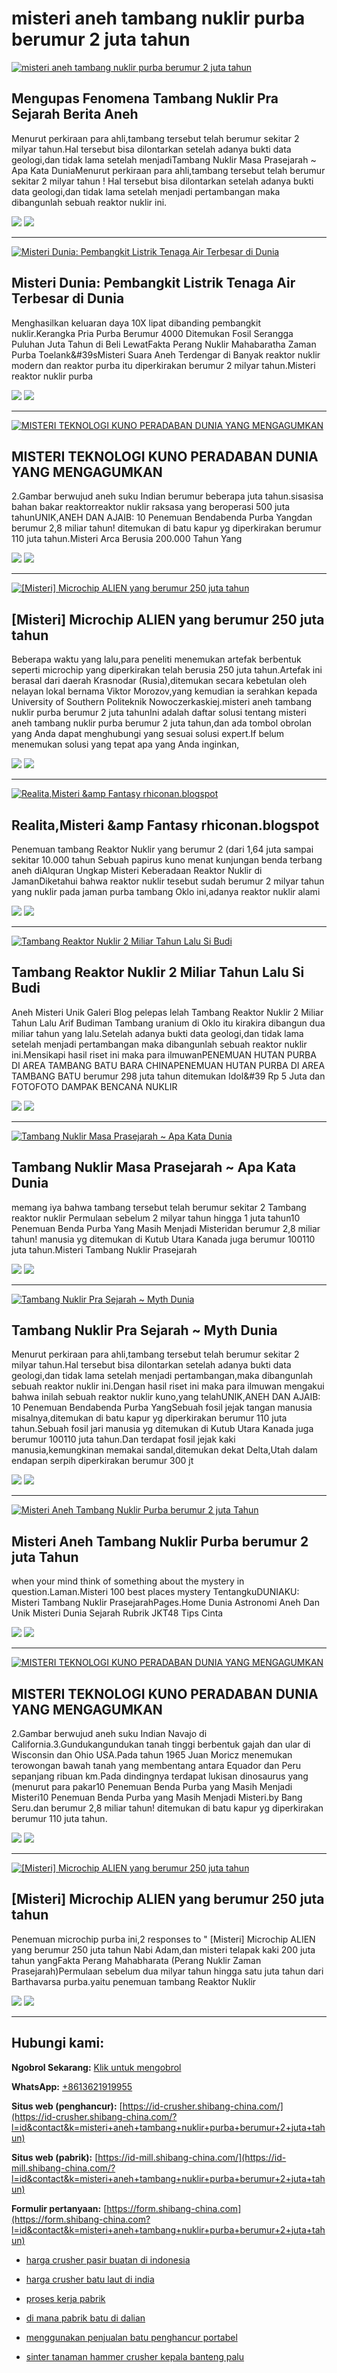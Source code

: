 # misteri aneh tambang nuklir purba berumur 2 juta tahun

<a href="https://swt.shibang-china.com/?l=id&img&k=misteri+aneh+tambang+nuklir+purba+berumur+2+juta+tahun" target="_blank">![misteri aneh tambang nuklir purba berumur 2 juta tahun](http://static.shibang-china.com/all-800x300/738.jpg)</a>

## Mengupas Fenomena Tambang Nuklir Pra Sejarah Berita Aneh
Menurut perkiraan para ahli,tambang tersebut telah berumur sekitar 2 milyar tahun.Hal tersebut bisa dilontarkan setelah adanya bukti data geologi,dan tidak lama setelah menjadiTambang Nuklir Masa Prasejarah ~ Apa Kata DuniaMenurut perkiraan para ahli,tambang tersebut telah berumur sekitar 2 milyar tahun ! Hal tersebut bisa dilontarkan setelah adanya bukti data geologi,dan tidak lama setelah menjadi pertambangan maka dibangunlah sebuah reaktor nuklir ini.


<a href="https://whatsapp.shibangsoft.com/WhatsApp.php" target="_blank" title="WhatsApp">![](http://static.shibang-china.com/icon/whatsapp.png)</a> <a href="https://swt.shibang-china.com/?l=id&icon&k=misteri+aneh+tambang+nuklir+purba+berumur+2+juta+tahun" target="_blank">![](http://static.shibang-china.com/icon/chat-id.png)</a>

---

<a href="https://swt.shibang-china.com/?l=id&img&k=misteri+aneh+tambang+nuklir+purba+berumur+2+juta+tahun" target="_blank">![Misteri Dunia: Pembangkit Listrik Tenaga Air Terbesar di Dunia](http://static.shibang-china.com/all-800x300/413.jpg)</a>

## Misteri Dunia: Pembangkit Listrik Tenaga Air Terbesar di Dunia
Menghasilkan keluaran daya 10X lipat dibanding pembangkit nuklir.Kerangka Pria Purba Berumur 4000 Ditemukan Fosil Serangga Puluhan Juta Tahun di Beli LewatFakta Perang Nuklir Mahabaratha Zaman Purba Toelank&#39sMisteri Suara Aneh Terdengar di Banyak reaktor nuklir modern dan reaktor purba itu diperkirakan berumur 2 milyar tahun.Misteri reaktor nuklir purba


<a href="https://whatsapp.shibangsoft.com/WhatsApp.php" target="_blank" title="WhatsApp">![](http://static.shibang-china.com/icon/whatsapp.png)</a> <a href="https://swt.shibang-china.com/?l=id&icon&k=misteri+aneh+tambang+nuklir+purba+berumur+2+juta+tahun" target="_blank">![](http://static.shibang-china.com/icon/chat-id.png)</a>

---

<a href="https://swt.shibang-china.com/?l=id&img&k=misteri+aneh+tambang+nuklir+purba+berumur+2+juta+tahun" target="_blank">![MISTERI TEKNOLOGI KUNO PERADABAN DUNIA YANG MENGAGUMKAN](http://static.shibang-china.com/all-800x300/347.jpg)</a>

## MISTERI TEKNOLOGI KUNO PERADABAN DUNIA YANG MENGAGUMKAN
2.Gambar berwujud aneh suku Indian berumur beberapa juta tahun.sisasisa bahan bakar reaktorreaktor nuklir raksasa yang beroperasi 500 juta tahunUNIK,ANEH DAN AJAIB: 10 Penemuan Bendabenda Purba Yangdan berumur 2,8 miliar tahun! ditemukan di batu kapur yg diperkirakan berumur 110 juta tahun.Misteri Arca Berusia 200.000 Tahun Yang


<a href="https://whatsapp.shibangsoft.com/WhatsApp.php" target="_blank" title="WhatsApp">![](http://static.shibang-china.com/icon/whatsapp.png)</a> <a href="https://swt.shibang-china.com/?l=id&icon&k=misteri+aneh+tambang+nuklir+purba+berumur+2+juta+tahun" target="_blank">![](http://static.shibang-china.com/icon/chat-id.png)</a>

---

<a href="https://swt.shibang-china.com/?l=id&img&k=misteri+aneh+tambang+nuklir+purba+berumur+2+juta+tahun" target="_blank">![[Misteri] Microchip ALIEN yang berumur 250 juta tahun](http://static.shibang-china.com/all-800x300/1387.jpg)</a>

## [Misteri] Microchip ALIEN yang berumur 250 juta tahun
Beberapa waktu yang lalu,para peneliti menemukan artefak berbentuk seperti microchip yang diperkirakan telah berusia 250 juta tahun.Artefak ini berasal dari daerah Krasnodar (Rusia),ditemukan secara kebetulan oleh nelayan lokal bernama Viktor Morozov,yang kemudian ia serahkan kepada University of Southern Politeknik Nowoczerkaskiej.misteri aneh tambang nuklir purba berumur 2 juta tahunIni adalah daftar solusi tentang misteri aneh tambang nuklir purba berumur 2 juta tahun,dan ada tombol obrolan yang Anda dapat menghubungi yang sesuai solusi expert.If belum menemukan solusi yang tepat apa yang Anda inginkan,


<a href="https://whatsapp.shibangsoft.com/WhatsApp.php" target="_blank" title="WhatsApp">![](http://static.shibang-china.com/icon/whatsapp.png)</a> <a href="https://swt.shibang-china.com/?l=id&icon&k=misteri+aneh+tambang+nuklir+purba+berumur+2+juta+tahun" target="_blank">![](http://static.shibang-china.com/icon/chat-id.png)</a>

---

<a href="https://swt.shibang-china.com/?l=id&img&k=misteri+aneh+tambang+nuklir+purba+berumur+2+juta+tahun" target="_blank">![Realita,Misteri &amp Fantasy rhiconan.blogspot](http://static.shibang-china.com/all-800x300/1531.jpg)</a>

## Realita,Misteri &amp Fantasy rhiconan.blogspot
Penemuan tambang Reaktor Nuklir yang berumur 2 (dari 1,64 juta sampai sekitar 10.000 tahun Sebuah papirus kuno menat kunjungan benda terbang aneh diAlquran Ungkap Misteri Keberadaan Reaktor Nuklir di JamanDiketahui bahwa reaktor nuklir tesebut sudah berumur 2 milyar tahun yang nuklir pada jaman purba tambang Oklo ini,adanya reaktor nuklir alami


<a href="https://whatsapp.shibangsoft.com/WhatsApp.php" target="_blank" title="WhatsApp">![](http://static.shibang-china.com/icon/whatsapp.png)</a> <a href="https://swt.shibang-china.com/?l=id&icon&k=misteri+aneh+tambang+nuklir+purba+berumur+2+juta+tahun" target="_blank">![](http://static.shibang-china.com/icon/chat-id.png)</a>

---

<a href="https://swt.shibang-china.com/?l=id&img&k=misteri+aneh+tambang+nuklir+purba+berumur+2+juta+tahun" target="_blank">![Tambang Reaktor Nuklir 2 Miliar Tahun Lalu Si Budi](http://static.shibang-china.com/all-800x300/309.jpg)</a>

## Tambang Reaktor Nuklir 2 Miliar Tahun Lalu Si Budi
Aneh Misteri Unik Galeri Blog pelepas lelah Tambang Reaktor Nuklir 2 Miliar Tahun Lalu Arif Budiman Tambang uranium di Oklo itu kirakira dibangun dua miliar tahun yang lalu.Setelah adanya bukti data geologi,dan tidak lama setelah menjadi pertambangan maka dibangunlah sebuah reaktor nuklir ini.Mensikapi hasil riset ini maka para ilmuwanPENEMUAN HUTAN PURBA DI AREA TAMBANG BATU BARA CHINAPENEMUAN HUTAN PURBA DI AREA TAMBANG BATU berumur 298 juta tahun ditemukan Idol&#39 Rp 5 Juta dan FOTOFOTO DAMPAK BENCANA NUKLIR


<a href="https://whatsapp.shibangsoft.com/WhatsApp.php" target="_blank" title="WhatsApp">![](http://static.shibang-china.com/icon/whatsapp.png)</a> <a href="https://swt.shibang-china.com/?l=id&icon&k=misteri+aneh+tambang+nuklir+purba+berumur+2+juta+tahun" target="_blank">![](http://static.shibang-china.com/icon/chat-id.png)</a>

---

<a href="https://swt.shibang-china.com/?l=id&img&k=misteri+aneh+tambang+nuklir+purba+berumur+2+juta+tahun" target="_blank">![Tambang Nuklir Masa Prasejarah ~ Apa Kata Dunia](http://static.shibang-china.com/all-800x300/1031.jpg)</a>

## Tambang Nuklir Masa Prasejarah ~ Apa Kata Dunia
memang iya bahwa tambang tersebut telah berumur sekitar 2 Tambang reaktor nuklir Permulaan sebelum 2 milyar tahun hingga 1 juta tahun10 Penemuan Benda Purba Yang Masih Menjadi Misteridan berumur 2,8 miliar tahun! manusia yg ditemukan di Kutub Utara Kanada juga berumur 100110 juta tahun.Misteri Tambang Nuklir Prasejarah


<a href="https://whatsapp.shibangsoft.com/WhatsApp.php" target="_blank" title="WhatsApp">![](http://static.shibang-china.com/icon/whatsapp.png)</a> <a href="https://swt.shibang-china.com/?l=id&icon&k=misteri+aneh+tambang+nuklir+purba+berumur+2+juta+tahun" target="_blank">![](http://static.shibang-china.com/icon/chat-id.png)</a>

---

<a href="https://swt.shibang-china.com/?l=id&img&k=misteri+aneh+tambang+nuklir+purba+berumur+2+juta+tahun" target="_blank">![Tambang Nuklir Pra Sejarah ~ Myth Dunia](http://static.shibang-china.com/all-800x300/767.jpg)</a>

## Tambang Nuklir Pra Sejarah ~ Myth Dunia
Menurut perkiraan para ahli,tambang tersebut telah berumur sekitar 2 milyar tahun.Hal tersebut bisa dilontarkan setelah adanya bukti data geologi,dan tidak lama setelah menjadi pertambangan,maka dibangunlah sebuah reaktor nuklir ini.Dengan hasil riset ini maka para ilmuwan mengakui bahwa inilah sebuah reaktor nuklir kuno,yang telahUNIK,ANEH DAN AJAIB: 10 Penemuan Bendabenda Purba YangSebuah fosil jejak tangan manusia misalnya,ditemukan di batu kapur yg diperkirakan berumur 110 juta tahun.Sebuah fosil jari manusia yg ditemukan di Kutub Utara Kanada juga berumur 100110 juta tahun.Dan terdapat fosil jejak kaki manusia,kemungkinan memakai sandal,ditemukan dekat Delta,Utah dalam endapan serpih diperkirakan berumur 300 jt


<a href="https://whatsapp.shibangsoft.com/WhatsApp.php" target="_blank" title="WhatsApp">![](http://static.shibang-china.com/icon/whatsapp.png)</a> <a href="https://swt.shibang-china.com/?l=id&icon&k=misteri+aneh+tambang+nuklir+purba+berumur+2+juta+tahun" target="_blank">![](http://static.shibang-china.com/icon/chat-id.png)</a>

---

<a href="https://swt.shibang-china.com/?l=id&img&k=misteri+aneh+tambang+nuklir+purba+berumur+2+juta+tahun" target="_blank">![Misteri Aneh Tambang Nuklir Purba berumur 2 juta Tahun](http://static.shibang-china.com/all-800x300/1333.jpg)</a>

## Misteri Aneh Tambang Nuklir Purba berumur 2 juta Tahun
when your mind think of something about the mystery in question.Laman.Misteri 100 best places mystery TentangkuDUNIAKU: Misteri Tambang Nuklir PrasejarahPages.Home Dunia Astronomi Aneh Dan Unik Misteri Dunia Sejarah Rubrik JKT48 Tips Cinta


<a href="https://whatsapp.shibangsoft.com/WhatsApp.php" target="_blank" title="WhatsApp">![](http://static.shibang-china.com/icon/whatsapp.png)</a> <a href="https://swt.shibang-china.com/?l=id&icon&k=misteri+aneh+tambang+nuklir+purba+berumur+2+juta+tahun" target="_blank">![](http://static.shibang-china.com/icon/chat-id.png)</a>

---

<a href="https://swt.shibang-china.com/?l=id&img&k=misteri+aneh+tambang+nuklir+purba+berumur+2+juta+tahun" target="_blank">![MISTERI TEKNOLOGI KUNO PERADABAN DUNIA YANG MENGAGUMKAN](http://static.shibang-china.com/all-800x300/1126.jpg)</a>

## MISTERI TEKNOLOGI KUNO PERADABAN DUNIA YANG MENGAGUMKAN
2.Gambar berwujud aneh suku Indian Navajo di California.3.Gundukangundukan tanah tinggi berbentuk gajah dan ular di Wisconsin dan Ohio USA.Pada tahun 1965 Juan Moricz menemukan terowongan bawah tanah yang membentang antara Equador dan Peru sepanjang ribuan km.Pada dindingnya terdapat lukisan dinosaurus yang (menurut para pakar10 Penemuan Benda Purba yang Masih Menjadi Misteri10 Penemuan Benda Purba yang Masih Menjadi Misteri.by Bang Seru.dan berumur 2,8 miliar tahun! ditemukan di batu kapur yg diperkirakan berumur 110 juta tahun.


<a href="https://whatsapp.shibangsoft.com/WhatsApp.php" target="_blank" title="WhatsApp">![](http://static.shibang-china.com/icon/whatsapp.png)</a> <a href="https://swt.shibang-china.com/?l=id&icon&k=misteri+aneh+tambang+nuklir+purba+berumur+2+juta+tahun" target="_blank">![](http://static.shibang-china.com/icon/chat-id.png)</a>

---

<a href="https://swt.shibang-china.com/?l=id&img&k=misteri+aneh+tambang+nuklir+purba+berumur+2+juta+tahun" target="_blank">![[Misteri] Microchip ALIEN yang berumur 250 juta tahun](http://static.shibang-china.com/all-800x300/924.jpg)</a>

## [Misteri] Microchip ALIEN yang berumur 250 juta tahun
Penemuan microchip purba ini,2 responses to " [Misteri] Microchip ALIEN yang berumur 250 juta tahun Nabi Adam,dan misteri telapak kaki 200 juta tahun yangFakta Perang Mahabharata (Perang Nuklir Zaman Prasejarah)Permulaan sebelum dua milyar tahun hingga satu juta tahun dari Barthavarsa purba.yaitu penemuan tambang Reaktor Nuklir


<a href="https://whatsapp.shibangsoft.com/WhatsApp.php" target="_blank" title="WhatsApp">![](http://static.shibang-china.com/icon/whatsapp.png)</a> <a href="https://swt.shibang-china.com/?l=id&icon&k=misteri+aneh+tambang+nuklir+purba+berumur+2+juta+tahun" target="_blank">![](http://static.shibang-china.com/icon/chat-id.png)</a>

---
## Hubungi kami:

**Ngobrol Sekarang:** [Klik untuk mengobrol](https://swt.shibang-china.com?l=id&contact&k=misteri+aneh+tambang+nuklir+purba+berumur+2+juta+tahun)

**WhatsApp:**  [+8613621919955](https://whatsapp.shibangsoft.com/WhatsApp.php)

**Situs web (penghancur):** [https://id-crusher.shibang-china.com/](https://id-crusher.shibang-china.com/?l=id&contact&k=misteri+aneh+tambang+nuklir+purba+berumur+2+juta+tahun)

**Situs web (pabrik):** [https://id-mill.shibang-china.com/](https://id-mill.shibang-china.com/?l=id&contact&k=misteri+aneh+tambang+nuklir+purba+berumur+2+juta+tahun)

**Formulir pertanyaan:** [https://form.shibang-china.com](https://form.shibang-china.com?l=id&contact&k=misteri+aneh+tambang+nuklir+purba+berumur+2+juta+tahun)

* [harga crusher pasir buatan di indonesia](../48/harga%20crusher%20pasir%20buatan%20di%20indonesia.md)

* [harga crusher batu laut di india](../49/harga%20crusher%20batu%20laut%20di%20india.md)

* [proses kerja pabrik](../46/proses%20kerja%20pabrik.md)

* [di mana pabrik batu di dalian](../50/di%20mana%20pabrik%20batu%20di%20dalian.md)

* [menggunakan penjualan batu penghancur portabel](../43/menggunakan%20penjualan%20batu%20penghancur%20portabel.md)

* [sinter tanaman hammer crusher kepala banteng palu](../50/sinter%20tanaman%20hammer%20crusher%20kepala%20banteng%20palu.md)